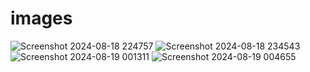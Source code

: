 # images

![Screenshot 2024-08-18 224757](https://github.com/user-attachments/assets/11c98319-a621-4312-bbc0-a39b70ebc667)
![Screenshot 2024-08-18 234543](https://github.com/user-attachments/assets/853b92f5-1b80-4bd5-98fe-4d643ac48dbb)
![Screenshot 2024-08-19 001311](https://github.com/user-attachments/assets/88722727-6515-4ee2-99f1-c9bea2603660)
![Screenshot 2024-08-19 004655](https://github.com/user-attachments/assets/53a1f923-63f8-4eb2-a6d5-fb84e234ca08)
